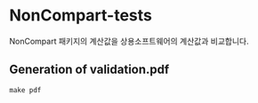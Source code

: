 # NonCompart-tests

NonCompart 패키지의 계산값을 상용소프트웨어의 계산값과 비교합니다.

## Generation of validation.pdf

```
make pdf
```

